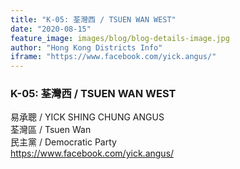 ```yaml
---
title: "K-05: 荃灣西 / TSUEN WAN WEST"
date: "2020-08-15"
feature_image: images/blog/blog-details-image.jpg
author: "Hong Kong Districts Info"
iframe: "https://www.facebook.com/yick.angus/"
---
```


### K-05: 荃灣西 / TSUEN WAN WEST  
易承聰 / YICK SHING CHUNG ANGUS  
荃灣區 / Tsuen Wan  
民主黨 / Democratic Party  
https://www.facebook.com/yick.angus/
